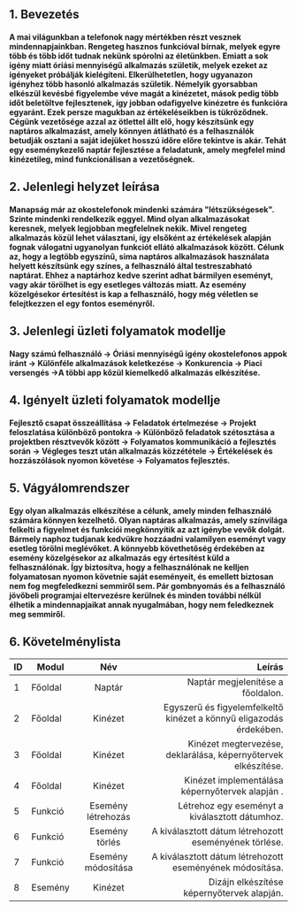 ## 1. Bevezetés
#### A mai világunkban a telefonok nagy mértékben részt vesznek mindennapjainkban. Rengeteg hasznos funkcióval bírnak, melyek egyre több és több időt tudnak nekünk spórolni az életünkben. Emiatt a sok igény miatt óriási mennyiségű alkalmazás születik, melyek ezeket az igényeket próbálják kielégíteni. Elkerülhetetlen, hogy ugyanazon igényhez több hasonló alkalmazás születik. Némelyik gyorsabban elkészül kevésbé figyelembe véve magát a kinézetet, mások pedig több időt beletöltve fejlesztenek, így jobban odafigyelve kinézetre és funkcióra egyaránt. Ezek persze magukban az értékeléseikben is tükröződnek. Cégünk vezetősége azzal az ötlettel állt elő, hogy készítsünk egy naptáros alkalmazást, amely könnyen átlátható és a felhasználók betudják osztani a saját idejüket hosszú időre előre tekintve is akár. Tehát egy eseménykezelő naptár fejlesztése a feladatunk, amely megfelel mind kinézetileg, mind funkcionálisan a vezetőségnek.

## 2. Jelenlegi helyzet leírása
#### Manapság már az okostelefonok mindenki számára "létszükségesek". Szinte mindenki rendelkezik eggyel. Mind olyan alkalmazásokat keresnek, melyek legjobban megfelelnek nekik. Mivel rengeteg alkalmazás közül lehet választani, így elsőként az értékelések alapján fognak válogatni ugyanolyan funkciót ellátó alkalmazások között. Célunk az, hogy a legtöbb egyszínű, sima naptáros alkalmazások használata helyett készítsünk egy színes, a felhasználó által testreszabható naptárat. Ehhez a naptárhoz kedve szerint adhat bármilyen eseményt, vagy akár törölhet is egy esetleges változás miatt. Az esemény közelgésekor értesítést is kap a felhasználó, hogy még véletlen se felejtkezzen el egy fontos eseményről.

## 3. Jelenlegi üzleti folyamatok modellje
#### Nagy számú felhasználó -> Óriási mennyiségű igény okostelefonos appok iránt -> Különféle alkalmazások keletkezése -> Konkurencia -> Piaci versengés ->A többi app kőzül kiemelkedő alkalmazás elkészítése.

## 4. Igényelt üzleti folyamatok modellje
#### Fejlesztő csapat összeállítása -> Feladatok értelmezése -> Projekt feloszlatása különböző pontokra -> Különböző feladatok szétosztása a projektben résztvevők között -> Folyamatos kommunikáció a fejlesztés során -> Végleges teszt után alkalmazás közzététele -> Értékelések és hozzászólások nyomon követése -> Folyamatos fejlesztés.

## 5. Vágyálomrendszer
#### Egy olyan alkalmazás elkészítése a célunk, amely minden felhasználó számára könnyen kezelhető. Olyan naptáras alkalmazás, amely színvilága felkelti a figyelmet és funkciói megkönnyítik az azt igénybe vevők dolgát. Bármely naphoz tudjanak kedvükre hozzáadni valamilyen eseményt vagy esetleg törölni meglévőket. A könnyebb követhetőség érdekében az esemény közelgésekor az alkalmazás egy értesítést küld a felhasználónak. Így biztosítva, hogy a felhasználónak ne kelljen folyamatosan nyomon követnie saját eseményeit, és emellett biztosan nem fog megfeledkezni semmiről sem. Pár gombnyomás és a felhasználó jövőbeli programjai eltervezésre kerülnek és minden további nélkül élhetik a mindennapjaikat annak nyugalmában, hogy nem feledkeznek meg semmiről.

## 6. Követelménylista
|ID |   Modul    |        Név         |    Leírás                                                                     |
|---|------------|:-----------------: |------------------------------------------------------------------------------:|										     
|1  |  Főoldal   |  Naptár   | Naptár megjelenítése a főoldalon.             |
|2  |  Főoldal   |  Kinézet           | Egyszerű és figyelemfelkeltő kinézet a könnyű eligazodás érdekében.|
|3  |  Főoldal   |  Kinézet           | Kinézet megtervezése, deklarálása, képernyőtervek elkészítése.                 |
|4  |  Főoldal   |  Kinézet           | Kinézet implementálása képernyőtervek alapján .                                |
|5  |  Funkció  |  Esemény létrehozás           | Létrehoz egy eseményt a kiválasztott dátumhoz.                     |
|6  |  Funkció  |  Esemény törlés            | A kiválasztott dátum létrehozott eseményének törlése.                         |
|7  |  Funkció  |  Esemény módosítása            | A kiválasztott dátum létrehozott eseményének módosítása.          |
|8  |  Esemény  |  Kinézet            | Dizájn elkészítése képernyőtervek alapján.                                    |
